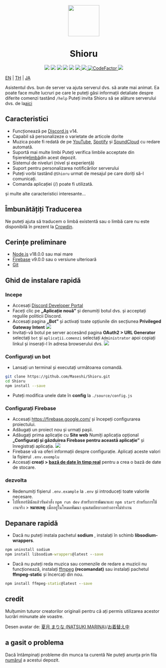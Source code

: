 <div align="center">
  <img src="https://raw.githubusercontent.com/Maseshi/Shioru/main/assets/icons/favicon-circle.png" width="100" />
  <h1>
    <strong>Shioru</strong>
  </h1>
  <img src="https://img.shields.io/badge/discord.js-v14-7354F6?logo=discord&logoColor=white" />
  <img src="https://img.shields.io/github/stars/Maseshi/Shioru.svg?logo=github" />
  <img src="https://img.shields.io/github/v/release/Maseshi/Shioru">
  <img src="https://img.shields.io/github/license/Maseshi/Shioru.svg?logo=github" />
  <img src="https://img.shields.io/github/last-commit/Maseshi/Shioru">
  <a title="stare" target="_blank" href="https://shioru.statuspage.io/">
    <img src="https://img.shields.io/badge/dynamic/json?logo=google-cloud&logoColor=white&label=status&query=status.indicator&url=https%3A%2F%2Fq60yrzp0cbgg.statuspage.io%2Fapi%2Fv2%2Fstatus.json" />
  </a>
  <a title="Crowdin" target="_blank" href="https://crowdin.com/project/shioru-bot">
    <img src="https://badges.crowdin.net/shioru-bot/localized.svg">
  </a>
  <a title="CodeFactor" target="_blank" href="https://www.codefactor.io/repository/github/maseshi/shioru">
    <img src="https://www.codefactor.io/repository/github/maseshi/shioru/badge" alt="CodeFactor" />
  </a>
  <a title="Sus.gg" target="_blank" href="https://top.gg/bot/704706906505347183">
    <img src="https://top.gg/api/widget/upvotes/704706906505347183.svg">
  </a>
</div>

[EN](https://github.com/Maseshi/Shioru/blob/main/documents/README.en.md) | [TH](https://github.com/Maseshi/Shioru/blob/main/documents/README.th.md) | [JA](https://github.com/Maseshi/Shioru/blob/main/documents/README.ja.md)

Asistentul dvs. bun de server va ajuta serverul dvs. să arate mai animat. Ea poate face multe lucruri pe care le puteți găsi informații detaliate despre diferite comenzi tastând `/help` Puteți invita Shioru să se alăture serverului dvs. de la[aici](https://discord.com/api/oauth2/authorize?client_id=704706906505347183&permissions=8&scope=applications.commands%20bot&redirect_uri=https%3A%2F%2Fshiorus.web.app%2Fthanks-you)

## Caracteristici

- Funcționează pe [Discord.js](https://discord.js.org/) v14.
- Capabil să personalizeze o varietate de articole dorite
- Muzica poate fi redată de pe [YouTube](https://www.youtube.com/), [Spotify](https://www.spotify.com/) și [SoundCloud](https://soundcloud.com/) cu redare automată.
- Suportă mai multe limbi Puteți verifica limbile acceptate din fișierele[limbă](https://github.com/Maseshi/shioru/blob/main/source/languages)din acest depozit.
- Sistemul de niveluri (nivel și experiență)
- Suport pentru personalizarea notificărilor serverului
- Puteți vorbi tastând `@Shioru` urmat de mesajul pe care doriți să-l comunicați.
- Comanda aplicației (/) poate fi utilizată.

și multe alte caracteristici interesante...

## Îmbunătățiți Traducerea

Ne puteți ajuta să traducem o limbă existentă sau o limbă care nu este disponibilă în prezent la [Crowdin](https://crowdin.com/project/shioru-bot).

## Cerințe preliminare

- [Node.js](https://nodejs.org/) v18.0.0 sau mai mare
- [Firebase](https://firebase.google.com/) v9.0.0 sau o versiune ulterioară
- [Git](https://git-scm.com/downloads)

## Ghid de instalare rapidă

### Incepe

- Accesați [Discord Developer Portal](https://discord.com/developers/applications)
- Faceți clic pe **„Aplicație nouă”** și denumiți botul dvs. și acceptați regulile politicii Discord.
- Accesați pagina **„Bot”** și activați toate opțiunile din secțiunea **Privileged Gateway Intent** ![](https://raw.githubusercontent.com/Maseshi/Shioru/main/assets/images/discord-developer-portal-privileged-gateway-intents.png)
- Invitați-vă botul pe server accesând pagina **OAuth2 > URL Generator** selectați `bot` și `aplicații.comenzi` selectați `Administrator` apoi copiați linkul și inserați-l în adresa browserului dvs. ![](https://raw.githubusercontent.com/Maseshi/Shioru/main/assets/images/discord-developer-portal-scopes.png)

### Configurați un bot

- Lansați un terminal și executați următoarea comandă.

```bash
git clone https://github.com/Maseshi/Shioru.git
cd Shioru
npm install --save
```

- Puteți modifica unele date în **config** la `./source/config.js`

### Configurați Firebase

- Accesați https://firebase.google.com/ și începeți configurarea proiectului.
- Adăugați un proiect nou și urmați pașii.
- Adăugați prima aplicație cu **Site web** Numiți aplicația opțional **„Configurați și găzduirea Firebase pentru această aplicație”** și înregistrați aplicația. ![](https://raw.githubusercontent.com/Maseshi/Shioru/main/assets/images/firebase-setup-web-application.png)
- Firebase vă va oferi informații despre configurație. Aplicați aceste valori la fișierul `.env.exemplu`
- Accesați **creați > [bază de date în timp real](https://console.firebase.google.com/u/0/project/_/database/data)** pentru a crea o bază de date de stocare.

### dezvolta

- Redenumiți fișierul `.env.example` la `.env` și introduceți toate valorile necesare.
- ไปที่เทอร์มินัลแล้วรันคำสั่ง `npm run dev` สำหรับการพัฒนาและ `npm start` สำหรับการใช้งานจริง > **หมายเหตุ**: เมื่ออยู่ในโหมดพัฒนา คุณสมบัตบางอย่างอาจไม่ทำงาน

## Depanare rapidă

- Dacă nu puteți instala pachetul **sodium** , instalați în schimb **libsodium-wrappers**.
```bat
npm uninstall sodium
npm install libsodium-wrappers@latest --save
```
- Dacă nu puteți reda muzica sau comenzile de redare a muzicii nu funcționează, instalați [ffmpeg](https://ffmpeg.org/download.html) **(recomandat)** sau instalați pachetul **ffmpeg-static** și încercați din nou.
```bat
npm install ffmpeg-static@latest --save
```

## credit

Mulțumim tuturor creatorilor originali pentru că ați permis utilizarea acestor lucrări minunate ale voastre.

Desen avatar de: [夏月 まりな (NATSUKI MARINA)](https://www.pixiv.net/en/users/482462)/[お着替え中](https://www.pixiv.net/en/artworks/76075098)

## a gasit o problema

Dacă întâmpinați probleme din munca ta curentă Ne puteți anunța prin fila [numărul](https://github.com/Maseshi/Shioru/issues) a acestui depozit.

